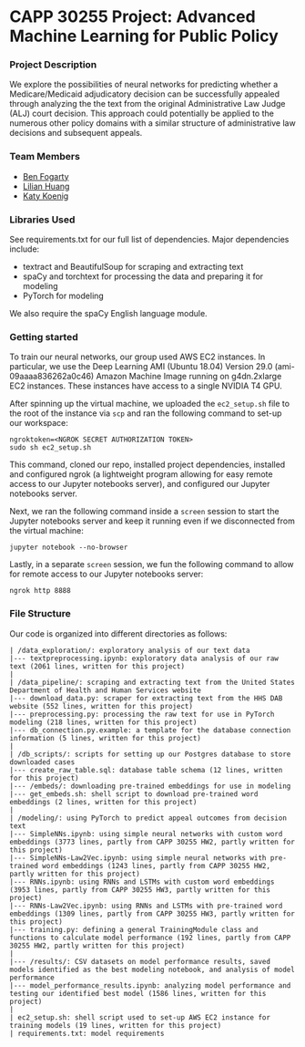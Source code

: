 # CAPP 30255 Project: Advanced Machine Learning for Public Policy

### Project Description

We explore the possibilities of neural networks for predicting whether a Medicare/Medicaid adjudicatory decision can be successfully appealed through analyzing the the text from the original Administrative Law Judge (ALJ) court decision. This approach could potentially be applied to the numerous other policy domains with a similar structure of administrative law decisions and subsequent appeals.

### Team Members
* [Ben Fogarty](https://github.com/fogarty-ben)
* [Lilian Huang](https://github.com/lilianhj)
* [Katy Koenig](https://github.com/katykoenig)

### Libraries Used

See requirements.txt for our full list of dependencies. Major dependencies include:

* textract and BeautifulSoup for scraping and extracting text
* spaCy and torchtext for processing the data and preparing it for modeling
* PyTorch for modeling

We also require the spaCy English language module.

### Getting started

To train our neural networks, our group used AWS EC2 instances. In particular,
we use the Deep Learning AMI (Ubuntu 18.04) Version 29.0 (ami-09aaaa836262a0c46)
Amazon Machine Image running on g4dn.2xlarge EC2 instances. These instances
have access to a single NVIDIA T4 GPU.

After spinning up the virtual machine, we uploaded the `ec2_setup.sh` file to
the root of the instance via `scp` and ran the following command to set-up our
workspace:

```
ngroktoken=<NGROK SECRET AUTHORIZATION TOKEN>
sudo sh ec2_setup.sh
```

This command, cloned our repo, installed project dependencies, installed and
configured ngrok (a lightweight program allowing for easy remote access to our
Jupyter notebooks server), and configured our Jupyter notebooks server.

Next, we ran the following command inside a `screen` session to start the
Jupyter notebooks server and keep it running even if we disconnected from the
virtual machine:

```
jupyter notebook --no-browser
```

Lastly, in a separate `screen` session, we fun the following command to allow
for remote access to our Jupyter notebooks server:

```
ngrok http 8888
```

### File Structure

Our code is organized into different directories as follows:

```
| /data_exploration/: exploratory analysis of our text data
|--- textpreprocessing.ipynb: exploratory data analysis of our raw text (2061 lines, written for this project)
|
| /data_pipeline/: scraping and extracting text from the United States Department of Health and Human Services website
|--- download_data.py: scraper for extracting text from the HHS DAB website (552 lines, written for this project)
|--- preprocessing.py: processing the raw text for use in PyTorch modeling (218 lines, written for this project)
|--- db_connection.py.example: a template for the database connection information (5 lines, written for this project)
|
| /db_scripts/: scripts for setting up our Postgres database to store downloaded cases
|--- create_raw_table.sql: database table schema (12 lines, written for this project)
|--- /embeds/: downloading pre-trained embeddings for use in modeling
|--- get_embeds.sh: shell script to download pre-trained word embeddings (2 lines, written for this project)
|
| /modeling/: using PyTorch to predict appeal outcomes from decision text
|--- SimpleNNs.ipynb: using simple neural networks with custom word embeddings (3773 lines, partly from CAPP 30255 HW2, partly written for this project)
|--- SimpleNNs-Law2Vec.ipynb: using simple neural networks with pre-trained word embeddings (1243 lines, partly from CAPP 30255 HW2, partly written for this project)
|--- RNNs.ipynb: using RNNs and LSTMs with custom word embeddings (3953 lines, partly from CAPP 30255 HW3, partly written for this project)
|--- RNNs-Law2Vec.ipynb: using RNNs and LSTMs with pre-trained word embeddings (1309 lines, partly from CAPP 30255 HW3, partly written for this project)
|--- training.py: defining a general TrainingModule class and functions to calculate model performance (192 lines, partly from CAPP 30255 HW2, partly written for this project)
|
|--- /results/: CSV datasets on model performance results, saved models identified as the best modeling notebook, and analysis of model performance
|--- model_performance_results.ipynb: analyzing model performance and testing our identified best model (1586 lines, written for this project)
|
| ec2_setup.sh: shell script used to set-up AWS EC2 instance for training models (19 lines, written for this project)
| requirements.txt: model requirements
```
